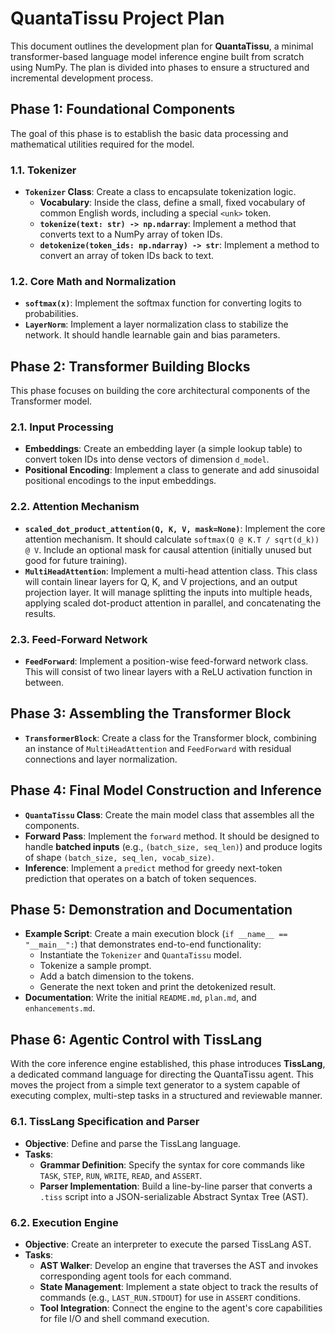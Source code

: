 # QuantaTissu Project Plan

This document outlines the development plan for **QuantaTissu**, a minimal transformer-based language model inference engine built from scratch using NumPy. The plan is divided into phases to ensure a structured and incremental development process.

## Phase 1: Foundational Components

The goal of this phase is to establish the basic data processing and mathematical utilities required for the model.

### 1.1. Tokenizer
-   **`Tokenizer` Class**: Create a class to encapsulate tokenization logic.
    -   **Vocabulary**: Inside the class, define a small, fixed vocabulary of common English words, including a special `<unk>` token.
    -   **`tokenize(text: str) -> np.ndarray`**: Implement a method that converts text to a NumPy array of token IDs.
    -   **`detokenize(token_ids: np.ndarray) -> str`**: Implement a method to convert an array of token IDs back to text.

### 1.2. Core Math and Normalization
-   **`softmax(x)`**: Implement the softmax function for converting logits to probabilities.
-   **`LayerNorm`**: Implement a layer normalization class to stabilize the network. It should handle learnable gain and bias parameters.

## Phase 2: Transformer Building Blocks

This phase focuses on building the core architectural components of the Transformer model.

### 2.1. Input Processing
-   **Embeddings**: Create an embedding layer (a simple lookup table) to convert token IDs into dense vectors of dimension `d_model`.
-   **Positional Encoding**: Implement a class to generate and add sinusoidal positional encodings to the input embeddings.

### 2.2. Attention Mechanism

-   **`scaled_dot_product_attention(Q, K, V, mask=None)`**: Implement the core attention mechanism. It should calculate `softmax(Q @ K.T / sqrt(d_k)) @ V`. Include an optional mask for causal attention (initially unused but good for future training).
-   **`MultiHeadAttention`**: Implement a multi-head attention class. This class will contain linear layers for Q, K, and V projections, and an output projection layer. It will manage splitting the inputs into multiple heads, applying scaled dot-product attention in parallel, and concatenating the results.

### 2.3. Feed-Forward Network
-   **`FeedForward`**: Implement a position-wise feed-forward network class. This will consist of two linear layers with a ReLU activation function in between.

## Phase 3: Assembling the Transformer Block

-   **`TransformerBlock`**: Create a class for the Transformer block, combining an instance of `MultiHeadAttention` and `FeedForward` with residual connections and layer normalization.

## Phase 4: Final Model Construction and Inference

-   **`QuantaTissu` Class**: Create the main model class that assembles all the components.
-   **Forward Pass**: Implement the `forward` method. It should be designed to handle **batched inputs** (e.g., `(batch_size, seq_len)`) and produce logits of shape `(batch_size, seq_len, vocab_size)`.
-   **Inference**: Implement a `predict` method for greedy next-token prediction that operates on a batch of token sequences.

## Phase 5: Demonstration and Documentation

-   **Example Script**: Create a main execution block (`if __name__ == "__main__":`) that demonstrates end-to-end functionality:
    -   Instantiate the `Tokenizer` and `QuantaTissu` model.
    -   Tokenize a sample prompt.
    -   Add a batch dimension to the tokens.
    -   Generate the next token and print the detokenized result.
-   **Documentation**: Write the initial `README.md`, `plan.md`, and `enhancements.md`.

## Phase 6: Agentic Control with TissLang

With the core inference engine established, this phase introduces **TissLang**, a dedicated command language for directing the QuantaTissu agent. This moves the project from a simple text generator to a system capable of executing complex, multi-step tasks in a structured and reviewable manner.

### 6.1. TissLang Specification and Parser
-   **Objective**: Define and parse the TissLang language.
-   **Tasks**:
    -   **Grammar Definition**: Specify the syntax for core commands like `TASK`, `STEP`, `RUN`, `WRITE`, `READ`, and `ASSERT`.
    -   **Parser Implementation**: Build a line-by-line parser that converts a `.tiss` script into a JSON-serializable Abstract Syntax Tree (AST).

### 6.2. Execution Engine
-   **Objective**: Create an interpreter to execute the parsed TissLang AST.
-   **Tasks**:
    -   **AST Walker**: Develop an engine that traverses the AST and invokes corresponding agent tools for each command.
    -   **State Management**: Implement a state object to track the results of commands (e.g., `LAST_RUN.STDOUT`) for use in `ASSERT` conditions.
    -   **Tool Integration**: Connect the engine to the agent's core capabilities for file I/O and shell command execution.
